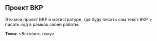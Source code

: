 ## Проект ВКР

Это мой проект ВКР в магистратуре, где буду писать сам текст ВКР + писать код в рамках 
своей работы.

**Тема:** *<Вставить тему>*